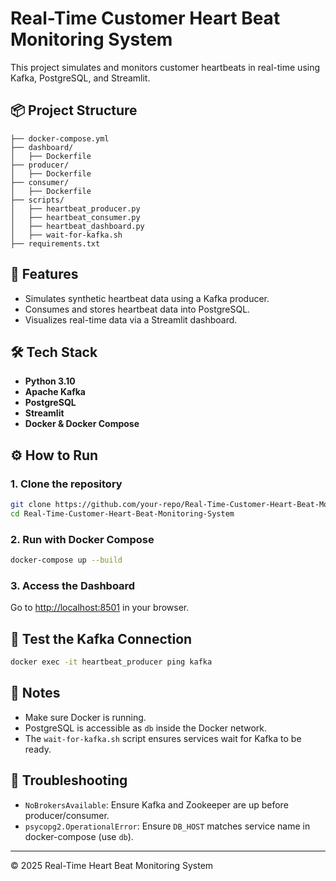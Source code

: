 
# Real-Time Customer Heart Beat Monitoring System

This project simulates and monitors customer heartbeats in real-time using Kafka, PostgreSQL, and Streamlit.

## 📦 Project Structure

```
├── docker-compose.yml
├── dashboard/
│   ├── Dockerfile
├── producer/
│   ├── Dockerfile
├── consumer/
│   ├── Dockerfile
├── scripts/
│   ├── heartbeat_producer.py
│   ├── heartbeat_consumer.py
│   ├── heartbeat_dashboard.py
│   ├── wait-for-kafka.sh
├── requirements.txt
```

## 🚀 Features

- Simulates synthetic heartbeat data using a Kafka producer.
- Consumes and stores heartbeat data into PostgreSQL.
- Visualizes real-time data via a Streamlit dashboard.

## 🛠️ Tech Stack

- **Python 3.10**
- **Apache Kafka**
- **PostgreSQL**
- **Streamlit**
- **Docker & Docker Compose**

## ⚙️ How to Run

### 1. Clone the repository

```bash
git clone https://github.com/your-repo/Real-Time-Customer-Heart-Beat-Monitoring-System.git
cd Real-Time-Customer-Heart-Beat-Monitoring-System
```

### 2. Run with Docker Compose

```bash
docker-compose up --build
```

### 3. Access the Dashboard

Go to [http://localhost:8501](http://localhost:8501) in your browser.

## 🧪 Test the Kafka Connection

```bash
docker exec -it heartbeat_producer ping kafka
```

## 📝 Notes

- Make sure Docker is running.
- PostgreSQL is accessible as `db` inside the Docker network.
- The `wait-for-kafka.sh` script ensures services wait for Kafka to be ready.

## 🧯 Troubleshooting

- `NoBrokersAvailable`: Ensure Kafka and Zookeeper are up before producer/consumer.
- `psycopg2.OperationalError`: Ensure `DB_HOST` matches service name in docker-compose (use `db`).

---

© 2025 Real-Time Heart Beat Monitoring System
